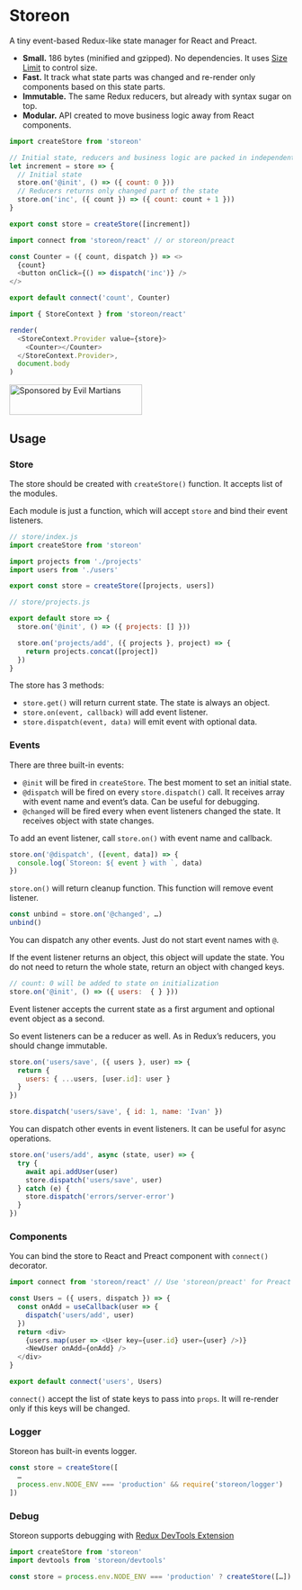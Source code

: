# Storeon

A tiny event-based Redux-like state manager for React and Preact.

* **Small.** 186 bytes (minified and gzipped). No dependencies.
  It uses [Size Limit] to control size.
* **Fast.** It track what state parts was changed and re-render only components
  based on this state parts.
* **Immutable.** The same Redux reducers, but already with syntax sugar on top.
* **Modular.** API created to move business logic away from React components.

```js
import createStore from 'storeon'

// Initial state, reducers and business logic are packed in independent modules
let increment = store => {
  // Initial state
  store.on('@init', () => ({ count: 0 }))
  // Reducers returns only changed part of the state
  store.on('inc', ({ count }) => ({ count: count + 1 }))
}

export const store = createStore([increment])
```

```js
import connect from 'storeon/react' // or storeon/preact

const Counter = ({ count, dispatch }) => <>
  {count}
  <button onClick={() => dispatch('inc')} />
</>

export default connect('count', Counter)
```

```js
import { StoreContext } from 'storeon/react'

render(
  <StoreContext.Provider value={store}>
    <Counter></Counter>
  </StoreContext.Provider>,
  document.body
)
```

[Size Limit]: https://github.com/ai/size-limit

<a href="https://evilmartians.com/?utm_source=storeon">
  <img src="https://evilmartians.com/badges/sponsored-by-evil-martians.svg"
       alt="Sponsored by Evil Martians" width="236" height="54">
</a>


## Usage

### Store

The store should be created with `createStore()` function. It accepts list
of the modules.

Each module is just a function, which will accept `store`
and bind their event listeners.

```js
// store/index.js
import createStore from 'storeon'

import projects from './projects'
import users from './users'

export const store = createStore([projects, users])
```

```js
// store/projects.js

export default store => {
  store.on('@init', () => ({ projects: [] }))

  store.on('projects/add', ({ projects }, project) => {
    return projects.concat([project])
  })
}
```

The store has 3 methods:

* `store.get()` will return current state. The state is always an object.
* `store.on(event, callback)` will add event listener.
* `store.dispatch(event, data)` will emit event with optional data.


### Events

There are three built-in events:

* `@init` will be fired in `createStore`. The best moment to set an initial state.
* `@dispatch` will be fired on every `store.dispatch()` call.
  It receives array with event name and event’s data.
  Can be useful for debugging.
* `@changed` will be fired every when event listeners changed the state.
  It receives object with state changes.

To add an event listener, call `store.on()` with event name and callback.

```js
store.on('@dispatch', ([event, data]) => {
  console.log(`Storeon: ${ event } with `, data)
})
```

`store.on()` will return cleanup function. This function will remove
event listener.

```js
const unbind = store.on('@changed', …)
unbind()
```

You can dispatch any other events. Just do not start event names with `@`.

If the event listener returns an object, this object will update the state.
You do not need to return the whole state, return an object
with changed keys.

```js
// count: 0 will be added to state on initialization
store.on('@init', () => ({ users:  { } }))
```

Event listener accepts the current state as a first argument
and optional event object as a second.

So event listeners can be a reducer as well. As in Redux’s reducers,
you should change immutable.

```js
store.on('users/save', ({ users }, user) => {
  return {
    users: { ...users, [user.id]: user }
  }
})

store.dispatch('users/save', { id: 1, name: 'Ivan' })
```

You can dispatch other events in event listeners. It can be useful for async
operations.

```js
store.on('users/add', async (state, user) => {
  try {
    await api.addUser(user)
    store.dispatch('users/save', user)
  } catch (e) {
    store.dispatch('errors/server-error')
  }
})
```


### Components

You can bind the store to React and Preact component with `connect()` decorator.

```js
import connect from 'storeon/react' // Use 'storeon/preact' for Preact

const Users = ({ users, dispatch }) => {
  const onAdd = useCallback(user => {
    dispatch('users/add', user)
  })
  return <div>
    {users.map(user => <User key={user.id} user={user} />)}
    <NewUser onAdd={onAdd} />
  </div>
}

export default connect('users', Users)
```

`connect()` accept the list of state keys to pass into `props`.
It will re-render only if this keys will be changed.


### Logger

Storeon has built-in events logger.

```js
const store = createStore([
  …
  process.env.NODE_ENV === 'production' && require('storeon/logger')
])
```

### Debug

Storeon supports debugging with [Redux DevTools Extension](https://github.com/zalmoxisus/redux-devtools-extension)

```js
import createStore from 'storeon'
import devtools from 'storeon/devtools'

const store = process.env.NODE_ENV === 'production' ? createStore([…]) : devtools([…])
```
